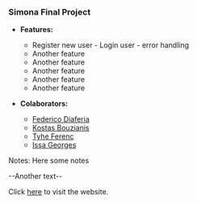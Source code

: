 ### **Simona Final Project**

- **Features:**

  - Register new user - Login user - error handling
  - Another feature
  - Another feature
  - Another feature
  - Another feature
  - Another feature

- **Colaborators:**

  - [Federico Diaferia](https://github.com/ocirede)
  - [Kostas Bouzianis](https://github.com/KostasBzn)
  - [Tyhe Ferenc](https://github.com/MEINNASTIE)
  - [Issa Georges](https://github.com/issageorges)

Notes: Here some notes

--Another text--

Click [here](https://google.com/) to visit the website.
